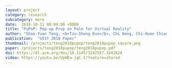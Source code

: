 ```yaml
---
layout: project
category: research
subcategory: more
date:  2018-10-11 00:00:00 +0000
title: "PuPoP: Pop-up Prop on Palm for Virtual Reality"
author: "Shan-Yuan Teng, <b>Tzu-Sheng Kuo</b>, Chi Wang, Chi-Huan Chiang, Da-Yuan Huang, Liwei Chan, Bing-Yu Chen"
publication:  "UIST 2018 Paper"
thumbnail: /projects/teng2018pupop/teng2018pupop_square.png
paper: /projects/teng2018pupop/teng2018pupop.pdf
doi: https://dl.acm.org/doi/10.1145/3242587.3242628
video: https://youtu.be/UpWDa-jgC-I?feature=shared
---
```


